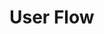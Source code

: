 # User Flow

<figure class="graph">
  <object type="image/svg+xml" data="../_media/userflow.svg" id="userflow-object" aria-label="User Flow diagram"></object>
</figure>
